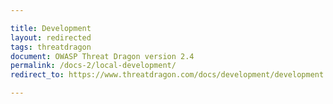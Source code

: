 ```yaml
---

title: Development
layout: redirected
tags: threatdragon
document: OWASP Threat Dragon version 2.4
permalink: /docs-2/local-development/
redirect_to: https://www.threatdragon.com/docs/development/development.html

---
```


